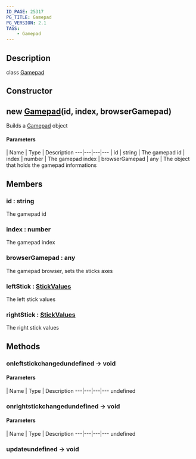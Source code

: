 ```yaml
---
ID_PAGE: 25317
PG_TITLE: Gamepad
PG_VERSION: 2.1
TAGS:
    - Gamepad
---
```

## Description

class [Gamepad](/classes/2.4/Gamepad)



## Constructor

## new [Gamepad](/classes/2.4/Gamepad)(id, index, browserGamepad)

Builds a [Gamepad](/classes/2.4/Gamepad) object

#### Parameters
 | Name | Type | Description
---|---|---|---
 | id | string |    The gamepad id
 | index | number |    The gamepad index
 | browserGamepad | any |    The object that holds the gamepad informations
## Members

### id : string

The gamepad id

### index : number

The gamepad index

### browserGamepad : any

The gamepad browser, sets the sticks axes

### leftStick : [StickValues](/classes/2.4/StickValues)

The left stick values

### rightStick : [StickValues](/classes/2.4/StickValues)

The right stick values

## Methods

### onleftstickchangedundefined &rarr; void



#### Parameters
 | Name | Type | Description
---|---|---|---
undefined
### onrightstickchangedundefined &rarr; void



#### Parameters
 | Name | Type | Description
---|---|---|---
undefined
### updateundefined &rarr; void


